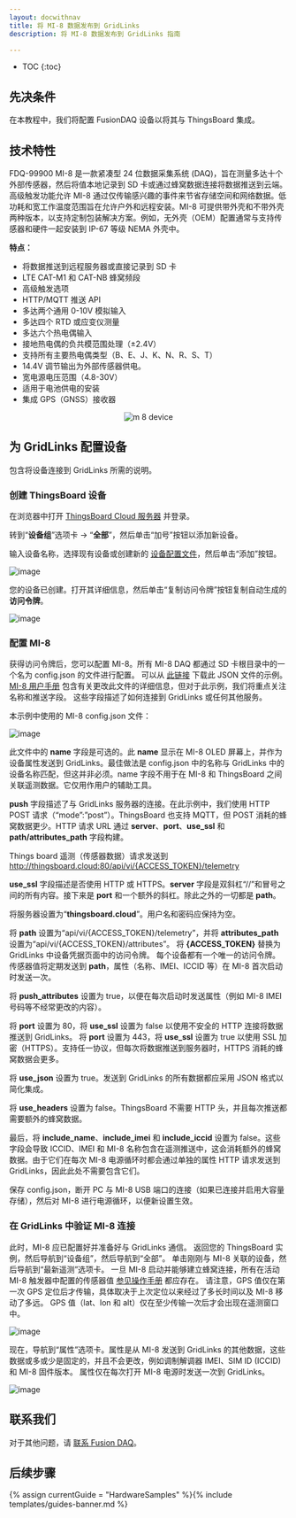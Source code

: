 ```yaml
---
layout: docwithnav
title: 将 MI-8 数据发布到 GridLinks
description: 将 MI-8 数据发布到 GridLinks 指南

---
```


* TOC
{:toc}

## 先决条件

在本教程中，我们将配置 FusionDAQ 设备以将其与 ThingsBoard 集成。

## 技术特性

FDQ-99900 MI-8 是一款紧凑型 24 位数据采集系统 (DAQ)，旨在测量多达十个外部传感器，然后将值本地记录到 SD 卡或通过蜂窝数据连接将数据推送到云端。高级触发功能允许 MI-8 通过仅传输感兴趣的事件来节省存储空间和网络数据。低功耗和宽工作温度范围旨在允许户外和远程安装。MI-8 可提供带外壳和不带外壳两种版本，以支持定制包装解决方案。例如，无外壳（OEM）配置通常与支持传感器和硬件一起安装到 IP-67 等级 NEMA 外壳中。

**特点：**
* 将数据推送到远程服务器或直接记录到 SD 卡
* LTE CAT-M1 和 CAT-NB 蜂窝频段
* 高级触发选项
* HTTP/MQTT 推送 API
* 多达两个通用 0-10V 模拟输入
* 多达四个 RTD 或应变仪测量
* 多达六个热电偶输入
* 接地热电偶的负共模范围处理（±2.4V）
* 支持所有主要热电偶类型（B、E、J、K、N、R、S、T）
* 14.4V 调节输出为外部传感器供电。
* 宽电源电压范围（4.8-30V）
* 适用于电池供电的安装
* 集成 GPS（GNSS）接收器

<p align="center">
   <img src="/images/samples/fusion-daq/m-8-device.png" alt="m 8 device">
</p>

## 为 GridLinks 配置设备

包含将设备连接到 GridLinks 所需的说明。

### 创建 ThingsBoard 设备

在浏览器中打开 [ThingsBoard Cloud 服务器](https://thingsboard.cloud/) 并登录。

转到“**设备组**”选项卡 -> “**全部**”，然后单击“加号”按钮以添加新设备。

输入设备名称，选择现有设备或创建新的 [设备配置文件](https://thingsboard.io/docs/user-guide/device-profiles/)，然后单击“添加”按钮。

![image](/images/samples/fusion-daq/fusion-daq-mi-8-create-device-1.png)

您的设备已创建。打开其详细信息，然后单击“复制访问令牌”按钮复制自动生成的 **访问令牌**。

![image](/images/samples/fusion-daq/fusion-daq-mi-8-create-device-2.png)

### 配置 MI-8

获得访问令牌后，您可以配置 MI-8。所有 MI-8 DAQ 都通过 SD 卡根目录中的一个名为 config.json 的文件进行配置。
可以从 [此链接](/docs/samples/fusion-daq/resources/config.json) 下载此 JSON 文件的示例。
[MI-8 用户手册](https://fusiondaq.com/wp-content/uploads/2023/01/LTEdaq_OperatingManual-1.pdf) 包含有关更改此文件的详细信息，但对于此示例，我们将重点关注名称和推送字段。
这些字段描述了如何连接到 GridLinks 或任何其他服务。

本示例中使用的 MI-8 config.json 文件：

![image](/images/samples/fusion-daq/fusion-daq-config-json.png)

此文件中的 **name** 字段是可选的。此 **name** 显示在 MI-8 OLED 屏幕上，并作为设备属性发送到 GridLinks。最佳做法是 config.json 中的名称与 GridLinks 中的设备名称匹配，但这并非必须。name 字段不用于在 MI-8 和 ThingsBoard 之间关联遥测数据。它仅用作用户的辅助工具。

**push** 字段描述了与 GridLinks 服务器的连接。在此示例中，我们使用 HTTP POST 请求（“mode”:”post”）。ThingsBoard 也支持 MQTT，但 POST 消耗的蜂窝数据更少。HTTP 请求 URL 通过 **server**、**port**、**use_ssl** 和 **path/attributes_path** 字段构建。

Things board 遥测（传感器数据）请求发送到 http://thingsboard.cloud:80/api/vi/{ACCESS_TOKEN}/telemetry

**use_ssl** 字段描述是否使用 HTTP 或 HTTPS。**server** 字段是双斜杠“//”和冒号之间的所有内容。接下来是 **port** 和一个额外的斜杠。除此之外的一切都是 **path**。

将服务器设置为“**thingsboard.cloud**”。用户名和密码应保持为空。

将 **path** 设置为“api/vi/{ACCESS_TOKEN}/telemetry”，并将 **attributes_path** 设置为“api/vi/{ACCESS_TOKEN}/attributes”。
将 **{ACCESS_TOKEN}** 替换为 GridLinks 中设备凭据页面中的访问令牌。
每个设备都有一个唯一的访问令牌。
传感器值将定期发送到 **path**，属性（名称、IMEI、ICCID 等）在 MI-8 首次启动时发送一次。

将 **push_attributes** 设置为 true，以便在每次启动时发送属性（例如 MI-8 IMEI 号码等不经常更改的内容）。

将 **port** 设置为 80，将 **use_ssl** 设置为 false 以使用不安全的 HTTP 连接将数据推送到 GridLinks。
将 **port** 设置为 443，将 **use_ssl** 设置为 true 以使用 SSL 加密（HTTPS）。支持任一协议，但每次将数据推送到服务器时，HTTPS 消耗的蜂窝数据会更多。

将 **use_json** 设置为 true。发送到 GridLinks 的所有数据都应采用 JSON 格式以简化集成。

将 **use_headers** 设置为 false。ThingsBoard 不需要 HTTP 头，并且每次推送都需要额外的蜂窝数据。

最后，将 **include_name**、**include_imei** 和 **include_iccid** 设置为 false。这些字段会导致 ICCID、IMEI 和 MI-8 名称包含在遥测推送中，这会消耗额外的蜂窝数据。由于它们在每次 MI-8 电源循环时都会通过单独的属性 HTTP 请求发送到 GridLinks，因此此处不需要包含它们。

保存 config.json，断开 PC 与 MI-8 USB 端口的连接（如果已连接并启用大容量存储），然后对 MI-8 进行电源循环，以便新设置生效。

### 在 GridLinks 中验证 MI-8 连接

此时，MI-8 应已配置好并准备好与 GridLinks 通信。
返回您的 ThingsBoard 实例，然后导航到“设备组”，然后导航到“全部”。
单击刚刚与 MI-8 关联的设备，然后导航到“最新遥测”选项卡。
一旦 MI-8 启动并能够建立蜂窝连接，所有在活动 MI-8 触发器中配置的传感器值 [参见操作手册](https://fusiondaq.com/wp-content/uploads/2023/01/LTEdaq_OperatingManual-1.pdf) 都应存在。
请注意，GPS 值仅在第一次 GPS 定位后才传输，具体取决于上次定位以来经过了多长时间以及 MI-8 移动了多远。
GPS 值（lat、lon 和 alt）仅在至少传输一次后才会出现在遥测窗口中。

![image](/images/samples/fusion-daq/fusion-daq-mi-8-latest-telemetry-1.png)

现在，导航到“属性”选项卡。属性是从 MI-8 发送到 GridLinks 的其他数据，这些数据或多或少是固定的，并且不会更改，例如调制解调器 IMEI、SIM ID (ICCID) 和 MI-8 固件版本。
属性仅在每次打开 MI-8 电源时发送一次到 GridLinks。

![image](/images/samples/fusion-daq/fusion-daq-mi-8-attributes-1.png)

## 联系我们

对于其他问题，请 [联系 Fusion DAQ](https://fusiondaq.com/contact/)。

## 后续步骤

{% assign currentGuide = "HardwareSamples" %}{% include templates/guides-banner.md %}
